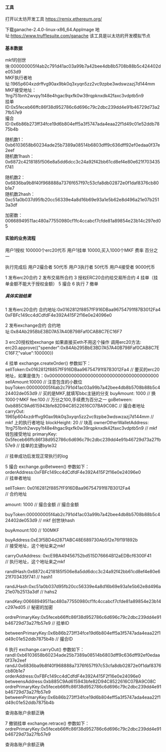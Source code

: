 #### 工具
打开以太坊开发工具
https://remix.ethereum.org/

下载ganache-2.4.0-linux-x86_64.AppImage
地址:https://www.trufflesuite.com/ganache
该工具是以太坊的开发模拟节点

#### 基本数据
mkf的创世块:000000005f4ab2c791d41ac03a99b7a42bee4db8b5708b88b5c424402de053d9  
MKF执行者地址:1965p604xzdrffvg90ax9bk0q3xyqn5zz2vc9zpbe3wdswzazj7d144mm  
MKF接受地址：1trg751bnh2wvpy1t48e4hgac9qxfk0w39rqpknxdk42faxc3vdptb5n9   
挂单ID:0x5feceb66ffc86f38d952786c6d696c79c2dbc239dd4e91b46729d73a27fb57e9   
撮合ID:0x6b86b273ff34fce19d6b804eff5a3f5747ada4eaa22f1d49c01e52ddb7875b4b   

随机数1：0xb6103658b60234ade25b7389a08514b6803dff9c636dff92ef0edaa0f37e2eef  
随机数1hash：0x6872c4218185f506e8a5dd6dcc3c24a92f42bb61cd8ef4e80e621f703435f741  

随机数2：0x6836ba9b8f40f968888a7376f657f97c53cfa8db02872e0f1daf8376cb80b1e7  
随机数2hash：0xc51a0b037d95fb20cc56339e4a8d16b69e93a1e5b62e8d496a21e07b2513a3df  

加密数：00668949511ac480a77550980cf1fc4ccabcf7cfde81a89854e23b14c297ed05  

#### 实验的业务流程
用户1授权 100000个erc20代币 
用户1挂单 10000,买入1000个MKF
费率 百分之一

执行完成后
用户2撮合者 50代币
用户3执行者 50代币
用户4接受者 9000代币

1 发布erc20合约
2 发布交易所合约
3 授权ERC20合约给交易所合约
4 挂单（挂单金额不能大于授权金额）
5 撮合
6 执行
7 撤单

##### 具体实验结果

1 发布erc20合约
合约地址:0x0162812f8857fF916DBaa96754791f87B3012Fa4 
0xFBFc149cc4dCdfdF4e392A415F2f16e0e24096e0

2 发布exchange合约
合约地址:0x84Ab295BbE3BD7A57A40B798Faf0CAB8C7EC16F7

3 erc20授权给exchange
如果直接买eth不用这个操作
调用erc20方法: erc20.approve({"spender":0x84Ab295BbE3BD7A57A40B798Faf0CAB8C7EC16F7,"value":100000})

4 挂单
exchange.createOrder()
参数如下：
sellToken:0x0162812f8857fF916DBaa96754791f87B3012Fa4    // 要买的erc20地址，如果是值为：0x0000000000000000000000000000000000000000
sellAmount:10000                                        // 注意包含的小数位
buyToken:000000005f4ab2c791d41ac03a99b7a42bee4db8b5708b88b5c424402de053d9 // 买的是MKF,就填写bbc主链的分支
buyAmount: 1000                                             // 换1000个MKF
fee:100                                                     // 万分之100,手续费为百分之一
goBetween:  0xb885C9Ad615943bfe82D94C8522616C07BA9C08C      // 撮合者地址
carryOut:   1965p604xzdrffvg90ax9bk0q3xyqn5zz2vc9zpbe3wdswzazj7d144mm // mkf 上的执行者地址 
blockHeight: 20                                                         // 块高
ownerOtherWalletAddress: 1trg751bnh2wvpy1t48e4hgac9qxfk0w39rqpknxdk42faxc3vdptb5n9 // mkf钱包接受地址
primaryKey:  0x5feceb66ffc86f38d952786c6d696c79c2dbc239dd4e91b46729d73a27fb57e9     // 挂单的主键byte32

// 挂单成功后发现正常执行的log

5 撮合
exchange.goBetween()
参数如下：
orderAddress:0xFBFc149cc4dCdfdF4e392A415F2f16e0e24096e0       
// 挂单者地址

sellToken: 0x0162812f8857fF916DBaa96754791f87B3012Fa4  
// 合约地址

amount: 1000                                                   // 撮合金额
// 撮合金额

buyToken:000000005f4ab2c791d41ac03a99b7a42bee4db8b5708b88b5c424402de053d9 
// mkf 创世块hash

buyAmount:100
// 100MKF

buyAddress:0xE3f5BD4d2871ABC48E689730Ab5f2e76f191892b             
// 接受地址，这个地址来之mkf

carryOutAddress: 0xcE9BA49456752bd515D76664B12aEDBcf6300F41         
// 执行地址，这个地址来之mkf

randIHash:0x6872c4218185f506e8a5dd6dcc3c24a92f42bb61cd8ef4e80e621f703435f741 
// hash1

randJHash:0xc51a0b037d95fb20cc56339e4a8d16b69e93a1e5b62e8d496a21e07b2513a3df 
// hahs2

randKey:00668949511ac480a77550980cf1fc4ccabcf7cfde81a89854e23b14c297ed05 
// 秘密的加密

ordrePrimaryKey:0x5feceb66ffc86f38d952786c6d696c79c2dbc239dd4e91b46729d73a27fb57e9
// 挂单ID

betweenPrimaryKey:0x6b86b273ff34fce19d6b804eff5a3f5747ada4eaa22f1d49c01e52ddb7875b4b
// 撮合ID

6 执行 
exchange.carryOut()
参数如下：
randI:0xb6103658b60234ade25b7389a08514b6803dff9c636dff92ef0edaa0f37e2eef
randJ:0x6836ba9b8f40f968888a7376f657f97c53cfa8db02872e0f1daf8376cb80b1e7
orderAddress:0xFBFc149cc4dCdfdF4e392A415F2f16e0e24096e0
betweensAddress:0xb885C9Ad615943bfe82D94C8522616C07BA9C08C
ordrePrimaryKey:0x5feceb66ffc86f38d952786c6d696c79c2dbc239dd4e91b46729d73a27fb57e9
betweenPrimaryKey:0x6b86b273ff34fce19d6b804eff5a3f5747ada4eaa22f1d49c01e52ddb7875b4b

查询各账户余额正确

7 撤销挂单 
exchange.retrace()
参数如下：
ordrePrimaryKey:0x5feceb66ffc86f38d952786c6d696c79c2dbc239dd4e91b46729d73a27fb57e9

查询各账户余额正确